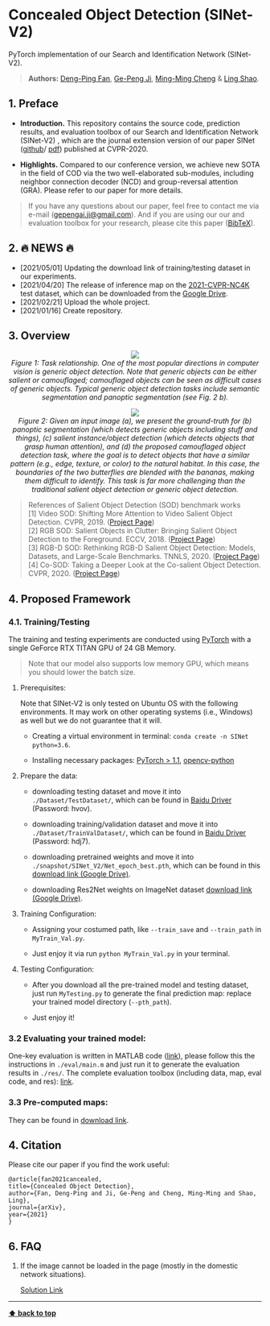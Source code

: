 # Concealed Object Detection (SINet-V2)

PyTorch implementation of our Search and Identification Network (SINet-V2).

> **Authors:** 
> [Deng-Ping Fan](https://dpfan.net/), 
> [Ge-Peng Ji](https://scholar.google.com/citations?user=oaxKYKUAAAAJ&hl=en), 
> [Ming-Ming Cheng](https://mmcheng.net/) &
> [Ling Shao](http://www.inceptioniai.org/).

## 1. Preface

- **Introduction.** This repository contains the source code, prediction results, and evaluation toolbox of our Search and Identification Network (SINet-V2)
, which are the journal extension version of our paper SINet ([github](https://github.com/DengPingFan/SINet)/
[pdf](https://openaccess.thecvf.com/content_CVPR_2020/papers/Fan_Camouflaged_Object_Detection_CVPR_2020_paper.pdf)) published at CVPR-2020.

- **Highlights.** Compared to our conference version, we achieve new SOTA in the field of COD via the two 
well-elaborated sub-modules, including neighbor connection decoder (NCD) and group-reversal attention (GRA). 
Please refer to our paper for more details.

> If you have any questions about our paper, feel free to contact me via e-mail (gepengai.ji@gmail.com). 
> And if you are using our our and evaluation toolbox for your research, please cite this paper ([BibTeX](#4-citation)).


## 2. :fire: NEWS :fire:

- [2021/05/01] Updating the download link of training/testing dataset in our experiments.
- [2021/04/20] The release of inference map on the [2021-CVPR-NC4K](https://github.com/JingZhang617/COD-Rank-Localize-and-Segment) test dataset, which can be downloaded from the [Google Drive](https://drive.google.com/file/d/1ux2-eDSaAu0EcEV-s04s5u-H27W5siFx/view?usp=sharing).
- [2021/02/21] Upload the whole project.
- [2021/01/16] Create repository.


## 3. Overview

<p align="center">
    <img src="./imgs/TaskRelationship.png"/> <br />
    <em> 
    Figure 1: Task relationship. One of the most popular directions in computer vision is generic object detection. 
    Note that generic objects can be either salient or camouflaged; camouflaged objects can be seen as difficult cases of 
    generic objects. Typical generic object detection tasks include semantic segmentation and panoptic 
    segmentation (see Fig. 2 b).
    </em>
</p>

<p align="center">
    <img src="./imgs/CamouflagedTask.png"/> <br />
    <em> 
    Figure 2: Given an input image (a), we present the ground-truth for (b) panoptic segmentation 
    (which detects generic objects including stuff and things), (c) salient instance/object detection 
    (which detects objects that grasp human attention), and (d) the proposed camouflaged object detection task, 
    where the goal is to detect objects that have a similar pattern (e.g., edge, texture, or color) to the natural habitat. 
    In this case, the boundaries of the two butterflies are blended with the bananas, making them difficult to identify. 
    This task is far more challenging than the traditional salient object detection or generic object detection.
    </em>
</p>

> References of Salient Object Detection (SOD) benchmark works<br>
> [1] Video SOD: Shifting More Attention to Video Salient Object Detection. CVPR, 2019. ([Project Page](http://dpfan.net/davsod/))<br>
> [2] RGB SOD: Salient Objects in Clutter: Bringing Salient Object Detection to the Foreground. ECCV, 2018. ([Project Page](https://dpfan.net/socbenchmark/))<br>
> [3] RGB-D SOD: Rethinking RGB-D Salient Object Detection: Models, Datasets, and Large-Scale Benchmarks. TNNLS, 2020. ([Project Page](http://dpfan.net/d3netbenchmark/))<br>
> [4] Co-SOD: Taking a Deeper Look at the Co-salient Object Detection. CVPR, 2020. ([Project Page](http://dpfan.net/CoSOD3K/))


## 4. Proposed Framework

### 4.1. Training/Testing

The training and testing experiments are conducted using [PyTorch](https://github.com/pytorch/pytorch) with 
a single GeForce RTX TITAN GPU of 24 GB Memory.

> Note that our model also supports low memory GPU, which means you should lower the batch size.

1. Prerequisites:
   
    Note that SINet-V2 is only tested on Ubuntu OS with the following environments. 
    It may work on other operating systems (i.e., Windows) as well but we do not guarantee that it will.
    
    + Creating a virtual environment in terminal: `conda create -n SINet python=3.6`.
    
    + Installing necessary packages: [PyTorch > 1.1](https://pytorch.org/), [opencv-python](https://pypi.org/project/opencv-python/)

1. Prepare the data:

    + downloading testing dataset and move it into `./Dataset/TestDataset/`, 
    which can be found in [Baidu Driver](https://pan.baidu.com/s/16QnoxIK3UB_QwnGZMCZ3uQ) (Password: hvov).

    + downloading training/validation dataset and move it into `./Dataset/TrainValDataset/`, 
    which can be found in [Baidu Driver](https://pan.baidu.com/s/1yKaGYr4oztR0lGan1nJ4kQ) (Password: hdj7).
    
    + downloading pretrained weights and move it into `./snapshot/SINet_V2/Net_epoch_best.pth`, 
    which can be found in this [download link (Google Drive)](https://drive.google.com/file/d/1XrUOmgB86L84JefoNq0gq2scBZjGaTkm/view?usp=sharing).
    
    + downloading Res2Net weights on ImageNet dataset [download link (Google Drive)](https://drive.google.com/file/d/1_1N-cx1UpRQo7Ybsjno1PAg4KE1T9e5J/view?usp=sharing).
   
1. Training Configuration:

    + Assigning your costumed path, like `--train_save` and `--train_path` in `MyTrain_Val.py`.
    
    + Just enjoy it via run `python MyTrain_Val.py` in your terminal.

1. Testing Configuration:

    + After you download all the pre-trained model and testing dataset, just run `MyTesting.py` to generate the final prediction map: 
    replace your trained model directory (`--pth_path`).
    
    + Just enjoy it!

### 3.2 Evaluating your trained model:

One-key evaluation is written in MATLAB code ([link](https://drive.google.com/file/d/1_h4_CjD5GKEf7B1MRuzye97H0MXf2GE9/view?usp=sharing)), 
please follow this the instructions in `./eval/main.m` and just run it to generate the evaluation results in `./res/`.
The complete evaluation toolbox (including data, map, eval code, and res): [link](https://drive.google.com/file/d/1qga1UJlIQdHNlt_F9TdN4lmmOH4gN7l2/view?usp=sharing). 

### 3.3 Pre-computed maps: 
They can be found in [download link](https://drive.google.com/file/d/1wSCvCXaaRLUDl38HOCAMdsVb-8gASJb1/view?usp=sharing).


## 4. Citation

Please cite our paper if you find the work useful: 

    @article{fan2021cancealed,
    title={Concealed Object Detection},
    author={Fan, Deng-Ping and Ji, Ge-Peng and Cheng, Ming-Ming and Shao, Ling},
    journal={arXiv},
    year={2021}
    }

## 6. FAQ

1. If the image cannot be loaded in the page (mostly in the domestic network situations).

    [Solution Link](https://blog.csdn.net/weixin_42128813/article/details/102915578)

---

**[⬆ back to top](#0-preface)**
